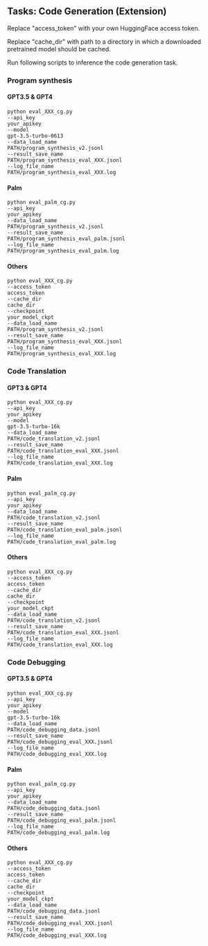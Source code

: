 ## Tasks: Code Generation (Extension)


Replace "access_token" with your own HuggingFace access token.

Replace "cache_dir" with path to a directory in which a downloaded pretrained model should be cached.

Run following scripts to inference the code generation task.
### Program synthesis
#### GPT3.5 & GPT4
```angular2html
python eval_XXX_cg.py
--api_key
your_apikey
--model
gpt-3.5-turbo-0613
--data_load_name
PATH/program_synthesis_v2.jsonl
--result_save_name
PATH/program_synthesis_eval_XXX.jsonl
--log_file_name
PATH/program_synthesis_eval_XXX.log
```
#### Palm
```angular2html
python eval_palm_cg.py
--api_key
your_apikey
--data_load_name
PATH/program_synthesis_v2.jsonl
--result_save_name
PATH/program_synthesis_eval_palm.jsonl
--log_file_name
PATH/program_synthesis_eval_palm.log
```
#### Others
```angular2html
python eval_XXX_cg.py 
--access_token
access_token
--cache_dir 
cache_dir 
--checkpoint
your_model_ckpt
--data_load_name
PATH/program_synthesis_v2.jsonl
--result_save_name
PATH/program_synthesis_eval_XXX.jsonl
--log_file_name
PATH/program_synthesis_eval_XXX.log
```


### Code Translation
#### GPT3 & GPT4
```angular2html
python eval_XXX_cg.py
--api_key
your_apikey
--model
gpt-3.5-turbo-16k
--data_load_name
PATH/code_translation_v2.jsonl
--result_save_name
PATH/code_translation_eval_XXX.jsonl
--log_file_name
PATH/code_translation_eval_XXX.log
```
#### Palm
```angular2html
python eval_palm_cg.py
--api_key
your_apikey
--data_load_name
PATH/code_translation_v2.jsonl
--result_save_name
PATH/code_translation_eval_palm.jsonl
--log_file_name
PATH/code_translation_eval_palm.log
```
#### Others
```angular2html
python eval_XXX_cg.py 
--access_token
access_token
--cache_dir 
cache_dir 
--checkpoint
your_model_ckpt
--data_load_name
PATH/code_translation_v2.jsonl
--result_save_name
PATH/code_translation_eval_XXX.jsonl
--log_file_name
PATH/code_translation_eval_XXX.log
```



### Code Debugging

#### GPT3.5 & GPT4
```angular2html
python eval_XXX_cg.py
--api_key
your_apikey
--model
gpt-3.5-turbo-16k
--data_load_name
PATH/code_debugging_data.jsonl
--result_save_name
PATH/code_debugging_eval_XXX.jsonl
--log_file_name
PATH/code_debugging_eval_XXX.log
```
#### Palm
```angular2html
python eval_palm_cg.py
--api_key
your_apikey
--data_load_name
PATH/code_debugging_data.jsonl
--result_save_name
PATH/code_debugging_eval_palm.jsonl
--log_file_name
PATH/code_debugging_eval_palm.log
```
#### Others
```angular2html
python eval_XXX_cg.py 
--access_token
access_token
--cache_dir 
cache_dir 
--checkpoint
your_model_ckpt
--data_load_name
PATH/code_debugging_data.jsonl
--result_save_name
PATH/code_debugging_eval_XXX.jsonl
--log_file_name
PATH/code_debugging_eval_XXX.log
```

